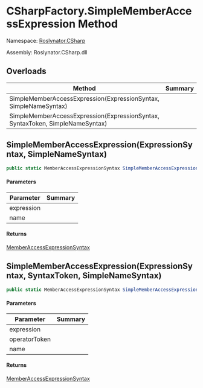 # CSharpFactory\.SimpleMemberAccessExpression Method

Namespace: [Roslynator.CSharp](../../README.md)

Assembly: Roslynator\.CSharp\.dll

## Overloads

| Method | Summary |
| ------ | ------- |
| SimpleMemberAccessExpression\(ExpressionSyntax, SimpleNameSyntax\) | |
| SimpleMemberAccessExpression\(ExpressionSyntax, SyntaxToken, SimpleNameSyntax\) | |

## SimpleMemberAccessExpression\(ExpressionSyntax, SimpleNameSyntax\)

```csharp
public static MemberAccessExpressionSyntax SimpleMemberAccessExpression(ExpressionSyntax expression, SimpleNameSyntax name)
```

#### Parameters

| Parameter | Summary |
| --------- | ------- |
| expression | |
| name | |

#### Returns

[MemberAccessExpressionSyntax](https://docs.microsoft.com/en-us/dotnet/api/microsoft.codeanalysis.csharp.syntax.memberaccessexpressionsyntax)


## SimpleMemberAccessExpression\(ExpressionSyntax, SyntaxToken, SimpleNameSyntax\)

```csharp
public static MemberAccessExpressionSyntax SimpleMemberAccessExpression(ExpressionSyntax expression, SyntaxToken operatorToken, SimpleNameSyntax name)
```

#### Parameters

| Parameter | Summary |
| --------- | ------- |
| expression | |
| operatorToken | |
| name | |

#### Returns

[MemberAccessExpressionSyntax](https://docs.microsoft.com/en-us/dotnet/api/microsoft.codeanalysis.csharp.syntax.memberaccessexpressionsyntax)


